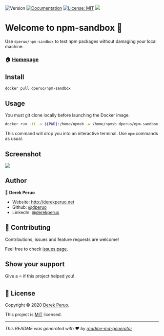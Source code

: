![Version](https://img.shields.io/badge/version-20.01-blue.svg?style=for-the-badge)
[![Documentation](https://img.shields.io/badge/documentation-yes-orange.svg?style=for-the-badge)](https://hub.docker.com/repository/docker/dperuo/npm-sandbox)
[![License: MIT](https://img.shields.io/badge/License-MIT-yellow.svg?style=for-the-badge)](https://github.com/dperuo/dockerfiles/blob/master/LICENSE)
![](https://img.shields.io/github/last-commit/dperuo/dockerfiles?style=for-the-badge)

# Welcome to npm-sandbox 👋

Use `dperuo/npm-sandbox` to test npm packages without damaging your local machine.

### 🏠 [Homepage](https://hub.docker.com/r/dperuo/npm-sandbox)

## Install

```sh
docker pull dperuo/npm-sandbox
```

## Usage

You must git clone locally before launching the Docker image.

```sh
docker run -it -v ${PWD}:/home/npmsb -w /home/npmsb dperuo/npm-sandbox
```

This command will drop you into an interactive terminal. Use `npm` commands as usual.

## Screenshot

![](https://p66.f3.n0.cdn.getcloudapp.com/items/6quB9K1e/screenshot-npm-sandbox.png)

## Author

👤 **Derek Peruo**

* Website: http://derekperuo.net
* Github: [@dperuo](https://github.com/dperuo)
* LinkedIn: [@derekperuo](https://linkedin.com/in/derekperuo)

## 🤝 Contributing

Contributions, issues and feature requests are welcome!

Feel free to check [issues page](https://github.com/dperuo/dockerfiles/issues). 

## Show your support

Give a ⭐️ if this project helped you!


## 📝 License

Copyright © 2020 [Derek Peruo](https://github.com/dperuo).

This project is [MIT](https://github.com/dperuo/dockerfiles/blob/master/LICENSE) licensed.

***
_This README was generated with ❤️ by [readme-md-generator](https://github.com/kefranabg/readme-md-generator)_
